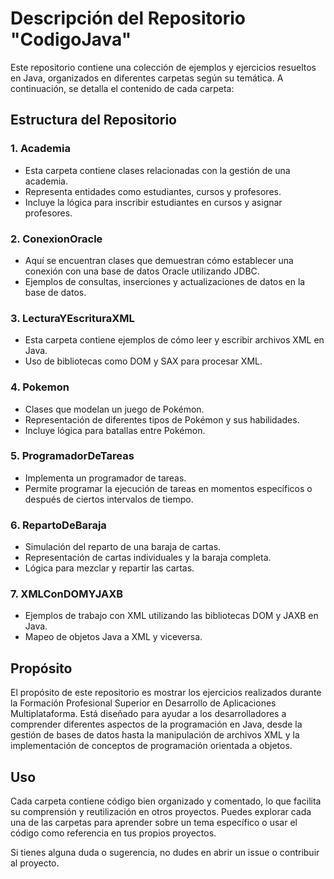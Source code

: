  <h1>Descripción del Repositorio "CodigoJava"</h1>
    <p>Este repositorio contiene una colección de ejemplos y ejercicios resueltos en Java, organizados en diferentes carpetas según su temática. A continuación, se detalla el contenido de cada carpeta:</p>

  <h2>Estructura del Repositorio</h2>

   <h3>1. Academia</h3>
    <ul>
        <li>Esta carpeta contiene clases relacionadas con la gestión de una academia.</li>
        <li>Representa entidades como estudiantes, cursos y profesores.</li>
        <li>Incluye la lógica para inscribir estudiantes en cursos y asignar profesores.</li>
    </ul>

   <h3>2. ConexionOracle</h3>
    <ul>
        <li>Aquí se encuentran clases que demuestran cómo establecer una conexión con una base de datos Oracle utilizando JDBC.</li>
        <li>Ejemplos de consultas, inserciones y actualizaciones de datos en la base de datos.</li>
    </ul>

   <h3>3. LecturaYEscrituraXML</h3>
    <ul>
        <li>Esta carpeta contiene ejemplos de cómo leer y escribir archivos XML en Java.</li>
        <li>Uso de bibliotecas como DOM y SAX para procesar XML.</li>
    </ul>

  <h3>4. Pokemon</h3>
    <ul>
        <li>Clases que modelan un juego de Pokémon.</li>
        <li>Representación de diferentes tipos de Pokémon y sus habilidades.</li>
        <li>Incluye lógica para batallas entre Pokémon.</li>
    </ul>

   <h3>5. ProgramadorDeTareas</h3>
    <ul>
        <li>Implementa un programador de tareas.</li>
        <li>Permite programar la ejecución de tareas en momentos específicos o después de ciertos intervalos de tiempo.</li>
    </ul>

  <h3>6. RepartoDeBaraja</h3>
    <ul>
        <li>Simulación del reparto de una baraja de cartas.</li>
        <li>Representación de cartas individuales y la baraja completa.</li>
        <li>Lógica para mezclar y repartir las cartas.</li>
    </ul>

   <h3>7. XMLConDOMYJAXB</h3>
    <ul>
        <li>Ejemplos de trabajo con XML utilizando las bibliotecas DOM y JAXB en Java.</li>
        <li>Mapeo de objetos Java a XML y viceversa.</li>
    </ul>

  <h2>Propósito</h2>
    <p>El propósito de este repositorio es mostrar los ejercicios realizados durante la Formación Profesional Superior en Desarrollo de Aplicaciones Multiplataforma. Está diseñado para ayudar a los desarrolladores a comprender diferentes aspectos de la programación en Java, desde la gestión de bases de datos hasta la manipulación de archivos XML y la implementación de conceptos de programación orientada a objetos.</p>

  <h2>Uso</h2>
    <p>Cada carpeta contiene código bien organizado y comentado, lo que facilita su comprensión y reutilización en otros proyectos. Puedes explorar cada una de las carpetas para aprender sobre un tema específico o usar el código como referencia en tus propios proyectos.</p>

   <footer>
        <p>Si tienes alguna duda o sugerencia, no dudes en abrir un issue o contribuir al proyecto.</p>
    </footer>


